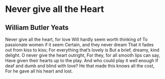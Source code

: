 # Never give all the Heart
## William Butler Yeats
Never give all the heart, for love
Will hardly seem worth thinking of
To passionate women if it seem
Certain, and they never dream
That it fades out from kiss to kiss;
For everything that’s lovely is
But a brief, dreamy, kind delight.
O never give the heart outright,
For they, for all smooth lips can say,
Have given their hearts up to the play.
And who could play it well enough
If deaf and dumb and blind with love?
He that made this knows all the cost,
For he gave all his heart and lost.